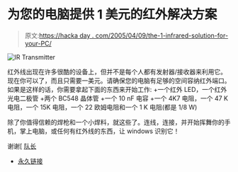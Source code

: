 # 为您的电脑提供 1 美元的红外解决方案

> 原文:[https://hacka day . com/2005/04/09/the-1-infrared-solution-for-your-PC/](https://hackaday.com/2005/04/09/the-1-infrared-solution-for-your-pc/)

![IR Transmitter](../Images/4f7a35ae22550cdfbeb009ca4197650e.png)

红外线出现在许多很酷的设备上，但并不是每个人都有发射器/接收器来利用它。现在你可以了，而且只需要一美元。请确保您的电脑有足够的空间容纳红外端口。如果是这样的话，你需要拿起下面的东西来开始工作:
+一个红外 LED，一个红外光电二极管
+两个 BC548 晶体管
+一个 10 nF 电容
+一个 4K7 电阻，一个 47 K 电阻，一个 15K 电阻，一个 22 欧姆电阻和一个 1 K 电阻(都是 1/8 W)

除了你值得信赖的焊枪和一个小焊料，就这些了。连线，连接，并开始挥舞你的手机，掌上电脑，或任何有红外线的东西，让 windows 识别它！

谢谢[ [队长](http://www.pixel9.net/)

*   [永久链接](http://www.hardwaresecrets.com/article.php?id=86)